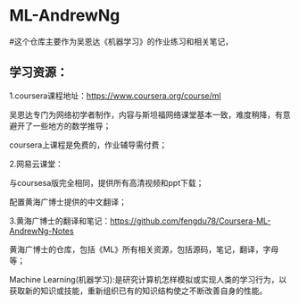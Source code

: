# **ML-AndrewNg**
#这个仓库主要作为吴恩达《机器学习》的作业练习和相关笔记，

## 学习资源：

1.coursera课程地址：<https://www.coursera.org/course/ml>

吴恩达专门为网络初学者制作，内容与斯坦福网络课堂基本一致，难度稍降，有意避开了一些地方的数学推导；

coursera上课程是免费的，作业辅导需付费；


2.网易云课堂：

与coursesa版完全相同，提供所有高清视频和ppt下载；

配置黄海广博士提供的中文翻译；

3.黄海广博士的翻译和笔记：<https://github.com/fengdu78/Coursera-ML-AndrewNg-Notes>

黄海广博士的仓库，包括《ML》所有相关资源，包括源码，笔记，翻译，字母等；


Machine Learning(机器学习):是研究计算机怎样模拟或实现人类的学习行为，以获取新的知识或技能，重新组织已有的知识结构使之不断改善自身的性能。


